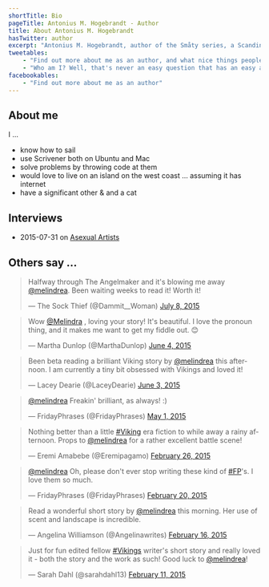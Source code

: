 ```yaml
---
shortTitle: Bio
pageTitle: Antonius M. Hogebrandt - Author
title: About Antonius M. Hogebrandt
hasTwitter: author
excerpt: "Antonius M. Hogebrandt, author of the Småty series, a Scandinavian Folklore weave of loosely connected stories in past and present."
tweetables:
    - "Find out more about me as an author, and what nice things people say"
    - "Who am I? Well, that's never an easy question that has an easy answer"
facebookables:
    - "Find out more about me as an author"
---
```


## About me

I ...

* know how to sail
* use Scrivener both on Ubuntu and Mac
* solve problems by throwing code at them
* would love to live on an island on the west coast ... assuming it has internet
* have a significant other & and a cat

## Interviews

* 2015-07-31 on [Asexual Artists](http://asexualartists.tumblr.com/post/125537331622/interview-antonius-marie)

## Others say ...

<blockquote class="twitter-tweet"><p lang="en" dir="ltr">Halfway through The Angelmaker and it&#39;s blowing me away <a href="https://twitter.com/melindrea">@melindrea</a>. Been waiting weeks to read it! Worth it!</p>&mdash; The Sock Thief (@Dammit__Woman) <a href="https://twitter.com/Dammit__Woman/status/618714943215550464">July 8, 2015</a></blockquote>

<blockquote class="twitter-tweet"><p lang="en" dir="ltr">Wow <a href="https://twitter.com/Melindra">@Melindra</a> , loving your story! It&#39;s beautiful. I love the pronoun thing, and it makes me want to get my fiddle out. 😊</p>&mdash; Martha Dunlop (@MarthaDunlop) <a href="https://twitter.com/MarthaDunlop/status/606530350282637314">June 4, 2015</a></blockquote>

<blockquote class="twitter-tweet"><p lang="en" dir="ltr">Been beta reading a brilliant Viking story by <a href="https://twitter.com/melindrea">@melindrea</a> this afternoon. I am currently a tiny bit obsessed with Vikings and loved it!</p>&mdash; Lacey Dearie (@LaceyDearie) <a href="https://twitter.com/LaceyDearie/status/606125939823661056">June 3, 2015</a></blockquote>

<blockquote class="twitter-tweet" data-partner="tweetdeck"><p lang="en" dir="ltr"><a href="https://twitter.com/melindrea">@melindrea</a> Freakin&#39; brilliant, as always! :)</p>&mdash; FridayPhrases (@FridayPhrases) <a href="https://twitter.com/FridayPhrases/status/594126489718755328">May 1, 2015</a></blockquote>

<blockquote class="twitter-tweet" lang="en"><p>Nothing better than a little <a href="https://twitter.com/hashtag/Viking?src=hash">#Viking</a> era fiction to while away a rainy afternoon. Props to <a href="https://twitter.com/melindrea">@melindrea</a> for a rather excellent battle scene!</p>&mdash; Eremi Amabebe (@Eremipagamo) <a href="https://twitter.com/Eremipagamo/status/570985695671652353">February 26, 2015</a></blockquote>

<blockquote class="twitter-tweet"><p><a href="https://twitter.com/melindrea">@melindrea</a> Oh, please don&#39;t ever stop writing these kind of <a href="https://twitter.com/hashtag/FP?src=hash">#FP</a>&#39;s. I love them so much.</p>&mdash; FridayPhrases (@FridayPhrases) <a href="https://twitter.com/FridayPhrases/status/568677092285681664">February 20, 2015</a></blockquote>

<blockquote class="twitter-tweet"><p>Read a wonderful short story by <a href="https://twitter.com/melindrea">@melindrea</a> this morning. Her use of scent and landscape is incredible.</p>&mdash; Angelina Williamson (@Angelinawrites) <a href="https://twitter.com/Angelinawrites/status/567405164957413376">February 16, 2015</a></blockquote>

<blockquote class="twitter-tweet"><p>Just for fun edited fellow <a href="https://twitter.com/hashtag/Vikings?src=hash">#Vikings</a> writer&#39;s short story and really loved it - both the story and the work as such! Good luck to <a href="https://twitter.com/melindrea">@melindrea</a>!</p>&mdash; Sarah Dahl (@sarahdahl13) <a href="https://twitter.com/sarahdahl13/status/565603781938020352">February 11, 2015</a></blockquote>
